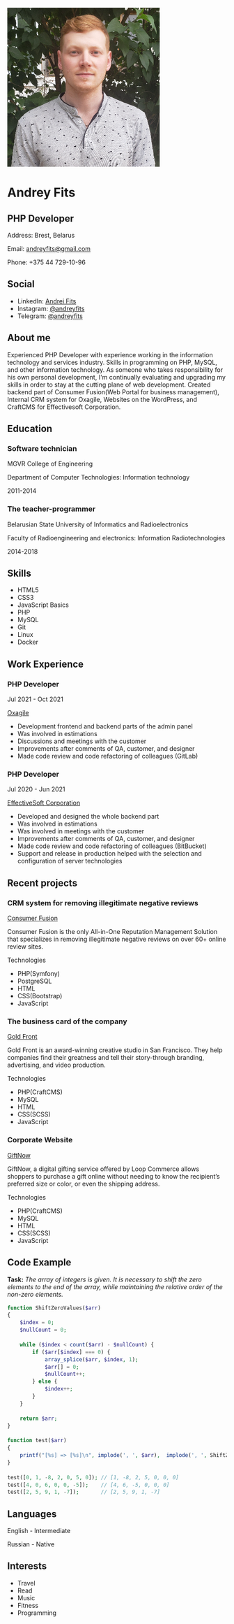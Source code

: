 ![Personal Photo](./assets/img/photo.jpg "Andrey Fits")

# Andrey Fits 

## PHP Developer

Address: Brest, Belarus

Email: [andreyfits@gmail.com](mailto:andreyfits@gmail.com)

Phone: +375 44 729-10-96

## Social

- LinkedIn: [Andrei Fits](https://www.linkedin.com/in/andreifits/)
- Instagram: [@andreyfits](https://www.instagram.com/andreyfits/)
- Telegram: [@andreyfits](https://t.me/andreyfits)

## About me

Experienced PHP Developer with experience working in the information technology and services industry. Skills in
programming on PHP, MySQL, and other information technology. As someone who takes responsibility for his
own personal development, I'm continually evaluating and upgrading my skills in order to stay at the cutting plane
of web development. Created backend part of Consumer Fusion(Web Portal for business management), Internal CRM system
for Oxagile, Websites on the WordPress, and CraftCMS for Effectivesoft Corporation.


## Education

### Software technician

MGVR College of Engineering

Department of Computer Technologies: Information technology

2011-2014

### The teacher-programmer 

Belarusian State University of Informatics and Radioelectronics

Faculty of Radioengineering and electronics: Information Radiotechnologies

2014-2018

## Skills

- HTML5
- CSS3
- JavaScript Basics
- PHP
- MySQL
- Git
- Linux
- Docker


## Work Experience

### PHP Developer

Jul 2021 - Oct 2021

[Oxagile](https://www.oxagile.com/)

- Development frontend and backend parts of the admin panel
- Was involved in estimations
- Discussions and meetings with the customer
- Improvements after comments of QA, customer, and designer
- Made code review and code refactoring of colleagues (GitLab)

### PHP Developer

Jul 2020 - Jun 2021

[EffectiveSoft Corporation](https://www.effectivesoft.com/)

- Developed and designed the whole backend part
- Was involved in estimations
- Was involved in meetings with the customer
- Improvements after comments of QA, customer, and designer
- Made code review and code refactoring of colleagues (BitBucket)
- Support and release in production helped with the selection and configuration of server technologies

## Recent projects

### CRM system for removing illegitimate negative reviews

[Consumer Fusion](https://consumerfusion.com/)

Consumer Fusion is the only All-in-One Reputation Management Solution that specializes in removing illegitimate negative reviews on over 60+ online review sites.

Technologies
- PHP(Symfony)
- PostgreSQL
- HTML
- CSS(Bootstrap)
- JavaScript

### The business card of the company

[Gold Front](https://www.goldfront.com/)

Gold Front is an award-winning creative studio in San Francisco. They help companies find their greatness and tell their story-through branding, advertising, and video production.

Technologies
- PHP(CraftCMS)
- MySQL
- HTML
- CSS(SCSS)
- JavaScript

### Corporate Website

[GiftNow](https://www.giftnow.com/)

GiftNow, a digital gifting service offered by Loop Commerce allows shoppers to purchase a gift online without needing to know the recipient’s preferred size or color, or even the shipping address.

Technologies
- PHP(CraftCMS)
- MySQL
- HTML
- CSS(SCSS)
- JavaScript

## Code Example

**Task:** *The array of integers is given. It is necessary to shift the zero elements to the end of the array, while maintaining the relative order of the non-zero elements.*

```php
function ShiftZeroValues($arr)
{
    $index = 0;
    $nullCount = 0;
    
    while ($index < count($arr) - $nullCount) {
        if ($arr[$index] === 0) {
            array_splice($arr, $index, 1);
            $arr[] = 0;
            $nullCount++;
        } else {
            $index++;
        }
    }
    
    return $arr;
}

function test($arr)
{
    printf("[%s] => [%s]\n", implode(', ', $arr),  implode(', ', ShiftZeroValues($arr)));
}

test([0, 1, -8, 2, 0, 5, 0]); // [1, -8, 2, 5, 0, 0, 0]
test([4, 0, 6, 0, 0, -5]);    // [4, 6, -5, 0, 0, 0]
test([2, 5, 9, 1, -7]);       // [2, 5, 9, 1, -7]
```

## Languages

English - Intermediate

Russian - Native

## Interests

- Travel
- Read
- Music
- Fitness
- Programming
